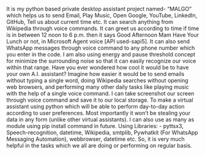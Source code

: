 It is my python based private desktop assistant project named- “MALGO” which helps us to send Email, Play Music, Open Google, YouTube, LinkedIn, GitHub, Tell us about current time etc. It can search anything from Wikipedia through voice commands. It can greet us according to time if time is in between 12 noon to 6 p.m. then it says Good Afternoon Mam Have Your Lunch or not, in Microsoft Agent voice [API used-sapi5]. It can also send WhatsApp messages through voice command to any phone number which you enter in the code. I am also using energy and pause threshold concept for minimize the surrounding noise so that it can easily recognize our voice within that range. Have you ever wondered how cool it would be to have your own A.I. assistant? Imagine how easier it would be to send emails without typing a single word, doing Wikipedia searches without opening web browsers, and performing many other daily tasks like playing music with the help of a single voice command. I can take screenshot our screen through voice command and save it to our local storage.
To make a virtual assistant using python which will be able to perform day-to-day action according to user preferences.
Most importantly it won’t be stealing your data in any form (unlike other virtual assistants).
I can also use as many as module using pip install command in future.
Using Libraries: -
pyttsx3, Speech-recognition, datetime, Wikipedia, smtplib, Pywhatkit (For WhatsApp Messaging Automation), webbrowser, datetime etc.
So, it is very much helpful in the tasks which we all are doing or performing on regular basis.
